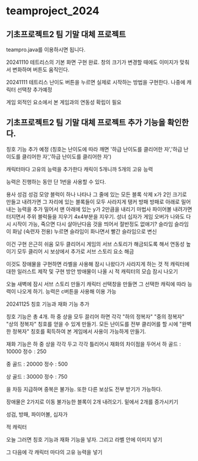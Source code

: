 # teamproject_2024
## 기초프로젝트2 팀 기말 대체 프로젝트

teampro.java를 이용하시면 됩니다.

20241110
테트리스의 기본 화면 구현 완료. 창의 크기가 변경할 때에도 이미지가 맞춰서 변화하며 버튼도 움직인다.

20241111
테트리스 난이도 버튼을 누르면 실제로 시작하는 방법을 구현한다. 나중에 캐릭터 선택창 추가예정

게임 외적인 요소에서 본 게임과의 연동성 확립이 필요

## 기초프로젝트2 팀 기말 대체 프로젝트 추가 기능을 확인한다.

칭호 기능 추가 예정 (칭호는 난이도에 따라 깨면 '하급 난이도를 클리어한 자','하급 난이도를 클리어한 자','하급 난이도를 클리어한 자')

캐릭터마다 고유의 능력을 추가한다
캐릭이 5개니까 5개의 고유 능력

능력은 진행하는 동안 단 1번을 사용할 수 있다.

용사 성검 성검 모양 블럭이 하나 나타나 그 줄에 있는 모든 블록 삭제 x가 2인 크기로 만들고 내려가면 그 자리에 있는 블록들이 모두 사라지게
탱커 방패 방패로 아래로 밀어내는 능력을 추가 밀어서 맨 아래에 있는 y가 2만큼을 내리기
마법사 파이어볼 내려가면 터지면서 주위 블럭들을 지우기 4x4부분을 지우기. 
성녀 십자가 게임 오버가 나와도 다시 시작이 가능, 죽으면 다시 살아난다음 것을 띄어서 절반정도 없애기?
슬라임 슬라임이 화남 (숙련자 전용) 누르면 슬라임이 화나면서 빨간 슬라임으로 변신

이건 구현 은근히 쉬움
모두 클리어시 게임의 서브 스토리가 해금되도록 해서 연동성 높이기
모두 클리어 시 보상에서 추가로 서브 스토리 요소 해금

이것도 장애물을 구현하면 라벨을 사용해 잠시 나왔다가 사라지게 하는 것
적 캐릭터에 대한 일러스트 제작 및 구현 방안
방애물이 나올 시 적 캐릭터의 모습 잠시 나오기

오늘 새벽에 잠시 서브 스토리 만들기
캐릭터 선택창을 만들면 그 선택한 캐릭에 따라 능력이 나오게 하기. 능력은 c버튼을 사용해 이용 가능 

20241125
칭호 기능과 재화 기능 추가

칭호 기능은 총 4개. 하 중 상을 모두 끌리어 하면 각각 "하의 정복자" "중의 정복자" "상의 정복자" 칭호를 얻을 수 있게 만들기.
모든 난이도를 전부 클리어를 할 시에 "완벽한 정복자" 칭호를 획득하여 본 게임에서 사용이 가능하게 만들기.

재화 기능은 하 중 상을 각각 두고 각각 틀리어시 재화의 차이점을 두어서
하
골드 : 10000
정수 : 250

중
골드 : 20000
정수 : 500

상
골드 : 30000
정수 : 750

을 차등 지급하며 중복은 불가능. 또한 다른 보상도 전부 받기가 가능하다.

장애물은 2가지로 이동 불가능한 블록이 2개 내려오기. 밑에서 2개를 증가시키기

성검, 방패, 파이어볼, 십자가

적 캐릭터

오늘 그러면 칭호 기능과 재화 기능을 넣자. 그리고 라벨 안에 이미지 넣기

그 다음에 각 캐릭터 마다의 고유 능력을 넣기